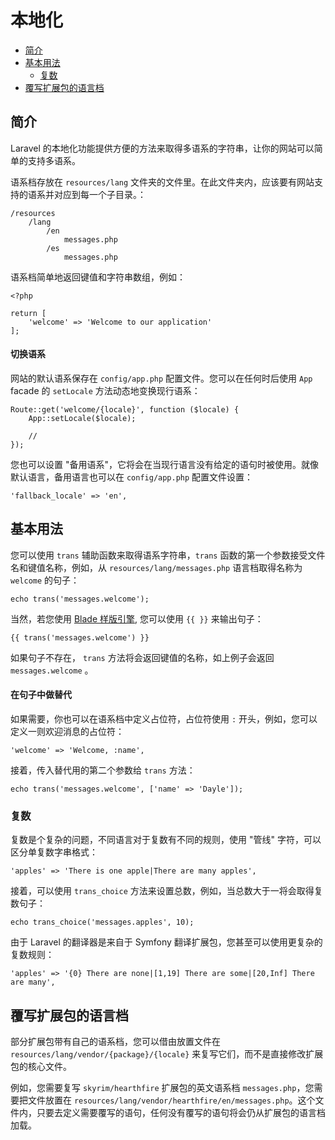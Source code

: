 # 本地化

- [简介](#introduction)
- [基本用法](#basic-usage)
    - [复数](#pluralization)
- [覆写扩展包的语言档](#overriding-vendor-language-files)

<a name="introduction"></a>
## 简介

Laravel 的本地化功能提供方便的方法来取得多语系的字符串，让你的网站可以简单的支持多语系。

语系档存放在 `resources/lang` 文件夹的文件里。在此文件夹内，应该要有网站支持的语系并对应到每一个子目录。：

    /resources
        /lang
            /en
                messages.php
            /es
                messages.php

语系档简单地返回键值和字符串数组，例如：

    <?php

    return [
        'welcome' => 'Welcome to our application'
    ];

#### 切换语系

网站的默认语系保存在 `config/app.php` 配置文件。您可以在任何时后使用 `App` facade 的 `setLocale` 方法动态地变换现行语系：

    Route::get('welcome/{locale}', function ($locale) {
        App::setLocale($locale);

        //
    });

您也可以设置 "备用语系"，它将会在当现行语言没有给定的语句时被使用。就像默认语言，备用语言也可以在 `config/app.php` 配置文件设置：

    'fallback_locale' => 'en',

<a name="basic-usage"></a>
## 基本用法

您可以使用 `trans` 辅助函数来取得语系字符串，`trans` 函数的第一个参数接受文件名和键值名称，例如，从 `resources/lang/messages.php` 语言档取得名称为 `welcome` 的句子：

    echo trans('messages.welcome');

当然，若您使用 [Blade 样版引擎](/docs/{{version}}/blade), 您可以使用 `{{ }}` 来输出句子：

    {{ trans('messages.welcome') }}

如果句子不存在， `trans` 方法将会返回键值的名称，如上例子会返回 `messages.welcome` 。

#### 在句子中做替代

如果需要，你也可以在语系档中定义占位符，占位符使用 `:` 开头，例如，您可以定义一则欢迎消息的占位符：

    'welcome' => 'Welcome, :name',

接着，传入替代用的第二个参数给 `trans` 方法：

    echo trans('messages.welcome', ['name' => 'Dayle']);

<a name="pluralization"></a>
### 复数

复数是个复杂的问题，不同语言对于复数有不同的规则，使用 "管线" 字符，可以区分单复数字串格式：

    'apples' => 'There is one apple|There are many apples',

接着，可以使用 `trans_choice` 方法来设置总数，例如，当总数大于一将会取得复数句子：

    echo trans_choice('messages.apples', 10);

由于 Laravel 的翻译器是来自于 Symfony 翻译扩展包，您甚至可以使用更复杂的复数规则：

    'apples' => '{0} There are none|[1,19] There are some|[20,Inf] There are many',

<a name="overriding-vendor-language-files"></a>
## 覆写扩展包的语言档

部分扩展包带有自己的语系档，您可以借由放置文件在 `resources/lang/vendor/{package}/{locale}` 来复写它们，而不是直接修改扩展包的核心文件。

例如，您需要复写 `skyrim/hearthfire` 扩展包的英文语系档 `messages.php`，您需要把文件放置在 `resources/lang/vendor/hearthfire/en/messages.php`。这个文件内，只要去定义需要覆写的语句，任何没有覆写的语句将会仍从扩展包的语言档加载。
